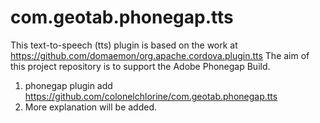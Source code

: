 com.geotab.phonegap.tts
=========================

This text-to-speech (tts) plugin is based on the work at https://github.com/domaemon/org.apache.cordova.plugin.tts
The aim of this project repository is to support the Adobe Phonegap Build.

1. phonegap plugin add https://github.com/colonelchlorine/com.geotab.phonegap.tts
2. More explanation will be added.

